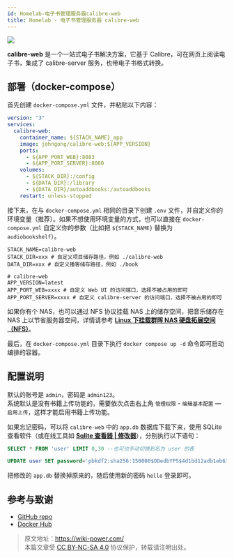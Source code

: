 ```yaml
---
id: Homelab-电子书管理服务器calibre-web
title: Homelab - 电子书管理服务器 calibre-web
---
```


![](https://wiki-media-1253965369.cos.ap-guangzhou.myqcloud.com/img/20210429125418.png)

**calibre-web** 是一个一站式电子书解决方案，它基于 Calibre，可在网页上阅读电子书，集成了 calibre-server 服务，也带电子书格式转换。

## 部署（docker-compose）

首先创建 `docker-compose.yml` 文件，并粘贴以下内容：

```yml title="docker-compose.yml"
version: "3"
services:
  calibre-web:
    container_name: ${STACK_NAME}_app
    image: johngong/calibre-web:${APP_VERSION}
    ports:
      - ${APP_PORT_WEB}:8083
      - ${APP_PORT_SERVER}:8080
    volumes:
      - ${STACK_DIR}:/config
      - ${DATA_DIR}:/library
      - ${DATA_DIR}/autoaddbooks:/autoaddbooks
    restart: unless-stopped
```

接下来，在与 `docker-compose.yml` 相同的目录下创建 `.env` 文件，并自定义你的环境变量（推荐）。如果不想使用环境变量的方式，也可以直接在 `docker-compose.yml` 自定义你的参数（比如把 `${STACK_NAME}` 替换为 `audiobookshelf`）。

```env title=".env"
STACK_NAME=calibre-web
STACK_DIR=xxx # 自定义项目储存路径，例如 ./calibre-web
DATA_DIR=xxx # 自定义播客储存路径，例如 ./book

# calibre-web
APP_VERSION=latest
APP_PORT_WEB=xxxx # 自定义 Web UI 的访问端口，选择不被占用的即可
APP_PORT_SERVER=xxxx # 自定义 calibre-server 的访问端口，选择不被占用的即可
```

如果你有个 NAS，也可以通过 NFS 协议挂载 NAS 上的储存空间，把音乐储存在 NAS 上以节省服务器空间，详情请参考 [**Linux 下挂载群晖 NAS 硬盘拓展空间（NFS）**](https://wiki-power.com/Linux%E4%B8%8B%E6%8C%82%E8%BD%BD%E7%BE%A4%E6%99%96NAS%E7%A1%AC%E7%9B%98%E6%8B%93%E5%B1%95%E7%A9%BA%E9%97%B4%EF%BC%88NFS%EF%BC%89/)。

最后，在 `docker-compose.yml` 目录下执行 `docker compose up -d` 命令即可启动编排的容器。

## 配置说明

默认的账号是 `admin`，密码是 `admin123`。  
系统默认是没有书籍上传功能的，需要依次点击右上角 `管理权限` - `编辑基本配置` — `启用上传`，这样才能启用书籍上传功能。

如果忘记密码，可以将 `calibre-web` 中的 `app.db` 数据库下载下来，使用 SQLite 查看软件（或在线工具如 [**Sqlite 查看器 | 修改器**](https://www.lzltool.com/sqlite-viewer)），分别执行以下语句：

```sql
SELECT * FROM 'user' LIMIT 0,30 --也可也手动切换到名为 user 的表
```

```sql
UPDATE user SET password='pbkdf2:sha256:150000$ODedbYPS$4d1bd12adb1eb63f78e49873cbfc731e35af178cb9eb6b8b62c09dcf8db76670' WHERE name='xxx'; -- 需要修改xxx为你当前的用户名
```

把修改的 `app.db` 替换掉原来的，随后使用新的密码 `hello` 登录即可。

## 参考与致谢

- [GitHub repo](https://github.com/janeczku/calibre-web)
- [Docker Hub](https://registry.hub.docker.com/r/johngong/calibre-web)

> 原文地址：<https://wiki-power.com/>  
> 本篇文章受 [CC BY-NC-SA 4.0](https://creativecommons.org/licenses/by/4.0/deed.zh) 协议保护，转载请注明出处。
